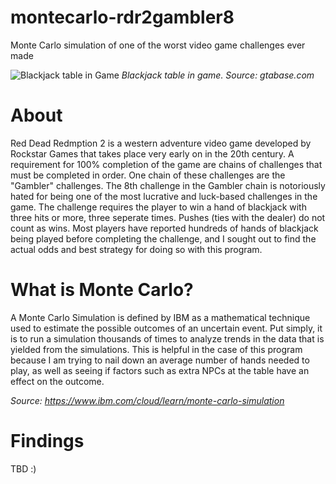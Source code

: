 # montecarlo-rdr2gambler8
Monte Carlo simulation of one of the worst video game challenges ever made

![Blackjack table in Game](https://external-content.duckduckgo.com/iu/?u=https%3A%2F%2Fwww.gtabase.com%2Fimages%2Fred-dead-redemption-2%2Factivities%2Frdr2-blackjack.jpg&f=1&nofb=1) *Blackjack table in game. Source: gtabase.com*


# About
Red Dead Redmption 2 is a western adventure video game developed by Rockstar Games that takes place very early on in the 20th century. A requirement for 100% completion of the game are chains of challenges that must be completed in order. One chain of these challenges are the "Gambler" challenges. The 8th challenge in the Gambler chain is notoriously hated for being one of the most lucrative and luck-based challenges in the game. The challenge requires the player to win a hand of blackjack with three hits or more, three seperate times. Pushes (ties with the dealer) do not count as wins. Most players have reported hundreds of hands of blackjack being played before completing the challenge, and I sought out to find the actual odds and best strategy for doing so with this program.

# What is Monte Carlo?
A Monte Carlo Simulation is defined by IBM as a mathematical technique used to estimate the possible outcomes of an uncertain event. Put simply, it is to run a simulation thousands of times to analyze trends in the data that is yielded from the simulations. This is helpful in the case of this program because I am trying to nail down an average number of hands needed to play, as well as seeing if factors such as extra NPCs at the table have an effect on the outcome.

*Source: https://www.ibm.com/cloud/learn/monte-carlo-simulation*

# Findings
TBD :)